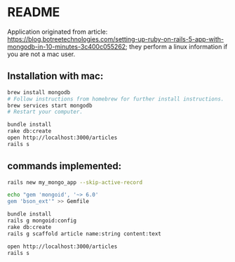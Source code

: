 # README

Application originated from article: https://blog.botreetechnologies.com/setting-up-ruby-on-rails-5-app-with-mongodb-in-10-minutes-3c400c055262;
they perform a linux information if you are not a mac user.

## Installation with mac:

```bash
brew install mongodb
# Follow instructions from homebrew for further install instructions.
brew services start mongodb
# Restart your computer.

bundle install 
rake db:create
open http://localhost:3000/articles
rails s
```

## commands implemented:
```bash
rails new my_mongo_app --skip-active-record

echo "gem 'mongoid', '~> 6.0'
gem 'bson_ext'" >> Gemfile

bundle install
rails g mongoid:config
rake db:create
rails g scaffold article name:string content:text

open http://localhost:3000/articles
rails s
```




